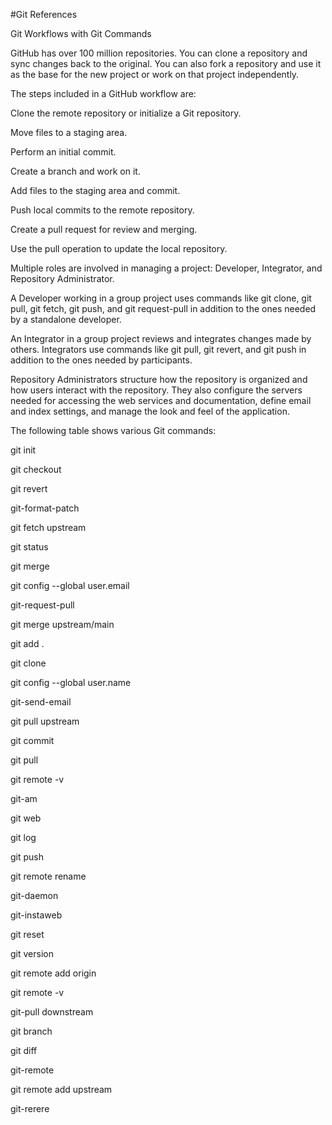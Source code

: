 #Git References


Git Workflows with Git Commands


GitHub has over 100 million repositories. You can clone a repository and sync changes back to the original. You can also fork a repository and use it as the base for the new project or work on that project independently.

The steps included in a GitHub workflow are:

Clone the remote repository or initialize a Git repository.

Move files to a staging area.

Perform an initial commit.

Create a branch and work on it.

Add files to the staging area and commit.

Push local commits to the remote repository.

Create a pull request for review and merging.

Use the pull operation to update the local repository.

Multiple roles are involved in managing a project: Developer, Integrator, and Repository Administrator.

A Developer working in a group project uses commands like git clone, git pull, git fetch, git push, and git request-pull in addition to the ones needed by a standalone developer.

An Integrator in a group project reviews and integrates changes made by others. Integrators use commands like git pull, git revert, and git push in addition to the ones needed by participants.

Repository Administrators structure how the repository is organized and how users interact with the repository. They also configure the servers needed for accessing the web services and documentation, define email and index settings, and manage the look and feel of the application.

The following table shows various Git commands:

git init

git checkout

git revert

git-format-patch

git fetch upstream

git status

git merge

git config --global user.email

git-request-pull

git merge upstream/main

git add .

git clone

git config --global user.name

git-send-email

git pull upstream

git commit 

git pull

git remote -v

git-am

git web

git log

git push

git remote rename

git-daemon

git-instaweb

git reset

git version

git remote add origin

git remote -v

git-pull downstream

git branch

git diff

git-remote

git remote add upstream

git-rerere
